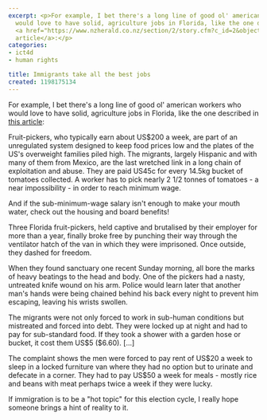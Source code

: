 ```yaml
---
excerpt: <p>For example, I bet there's a long line of good ol' american workers who
  would love to have solid, agriculture jobs in Florida, like the one described in
  <a href="https://www.nzherald.co.nz/section/2/story.cfm?c_id=2&objectid=10483620">this
  article</a>:</p>
categories:
- ict4d
- human rights

title: Immigrants take all the best jobs
created: 1198175134
---
```

<p>For example, I bet there's a long line of good ol' american workers who would love to have solid, agriculture jobs in Florida, like the one described in <a href="https://www.nzherald.co.nz/section/2/story.cfm?c_id=2&objectid=10483620">this article</a>:</p>

Fruit-pickers, who typically earn about US$200 a week, are part of an unregulated system designed to keep food prices low and the plates of the US's overweight families piled high. The migrants, largely Hispanic and with many of them from Mexico, are the last wretched link in a long chain of exploitation and abuse. They are paid US45c for every 14.5kg bucket of tomatoes collected. A worker has to pick nearly 2 1/2 tonnes of tomatoes - a near impossibility - in order to reach minimum wage.

<p>And if the sub-minimum-wage salary isn't enough to make your mouth water, check out the housing and board benefits!</p>

Three Florida fruit-pickers, held captive and brutalised by their employer for more than a year, finally broke free by punching their way through the ventilator hatch of the van in which they were imprisoned. Once outside, they dashed for freedom.

<p>When they found sanctuary one recent Sunday morning, all bore the marks of heavy beatings to the head and body. One of the pickers had a nasty, untreated knife wound on his arm. Police would learn later that another man's hands were being chained behind his back every night to prevent him escaping, leaving his wrists swollen.</p>

<p>The migrants were not only forced to work in sub-human conditions but mistreated and forced into debt. They were locked up at night and had to pay for sub-standard food. If they took a shower with a garden hose or bucket, it cost them US$5 ($6.60). [...]</p>

<p>The complaint shows the men were forced to pay rent of US$20 a week to sleep in a locked furniture van where they had no option but to urinate and defecate in a corner. They had to pay US$50 a week for meals - mostly rice and beans with meat perhaps twice a week if they were lucky.</p>

<p>If immigration is to be a "hot topic" for this election cycle, I really hope someone brings a hint of reality to it.</p>
